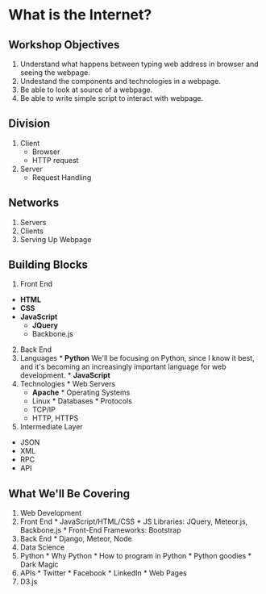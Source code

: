 # What is the Internet?
## Workshop Objectives
1. Understand what happens between typing web address in browser and seeing the webpage.
2. Undestand the components and technologies in a webpage.
3. Be able to look at source of a webpage.
4. Be able to write simple script to interact with webpage.

## Division
1. Client
   * Browser
   * HTTP request
2. Server
   * Request Handling

## Networks
1. Servers
2. Clients
3. Serving Up Webpage

## Building Blocks
1. Front End
  * **HTML**
  * **CSS**
  * **JavaScript**
    * **JQuery**
    * Backbone.js
2. Back End
  1. Languages
    * **Python**
      We'll be focusing on Python, since I know it best, and it's becoming an increasingly important language for web development.
    * **JavaScript**
  2. Technologies
    * Web Servers
      * **Apache**
    * Operating Systems
      * Linux
    * Databases
    * Protocols
      * TCP/IP
      * HTTP, HTTPS
3. Intermediate Layer
  * JSON
  * XML
  * RPC
  * API

## What We'll Be Covering
1. Web Development
  1. Front End
    * JavaScript/HTML/CSS
    * JS Libraries: JQuery, Meteor.js, Backbone.js
    * Front-End Frameworks: Bootstrap
  2. Back End
    * Django, Meteor, Node
2. Data Science
  1. Python
    * Why Python
    * How to program in Python
    * Python goodies
    * Dark Magic
  2. APIs
    * Twitter
    * Facebook
    * LinkedIn
    * Web Pages
  3. D3.js